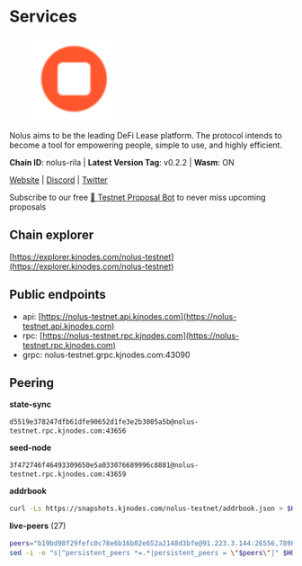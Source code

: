 # Services

<figure><img src="https://raw.githubusercontent.com/kj89/cosmos-images/main/logos/nolus.png" width="150" alt=""><figcaption></figcaption></figure>

Nolus aims to be the leading DeFi Lease platform. The protocol  intends to become a tool for empowering people, simple to use, and highly efficient.

**Chain ID**: nolus-rila | **Latest Version Tag**: v0.2.2 | **Wasm**: ON

[Website](https://www.nolus.io) | [Discord](https://discord.gg/nolus-protocol) | [Twitter](https://twitter.com/NolusProtocol)



Subscribe to our free [🤖 Testnet Proposal Bot](https://t.me/kjnodes_testnet_proposal_bot) to never miss upcoming proposals


## Chain explorer
[https://explorer.kjnodes.com/nolus-testnet](https://explorer.kjnodes.com/nolus-testnet)

## Public endpoints

* api: [https://nolus-testnet.api.kjnodes.com](https://nolus-testnet.api.kjnodes.com)
* rpc: [https://nolus-testnet.rpc.kjnodes.com](https://nolus-testnet.rpc.kjnodes.com)
* grpc: nolus-testnet.grpc.kjnodes.com:43090

## Peering

**state-sync**

```text
d5519e378247dfb61dfe90652d1fe3e2b3005a5b@nolus-testnet.rpc.kjnodes.com:43656
```

**seed-node**

```text
3f472746f46493309650e5a033076689996c8881@nolus-testnet.rpc.kjnodes.com:43659
```

**addrbook**
```bash
curl -Ls https://snapshots.kjnodes.com/nolus-testnet/addrbook.json > $HOME/.nolus/config/addrbook.json
```

**live-peers** (27)
```bash
peers="b19bd98f29fefc0c78e6b16b02e652a2148d3bfe@91.223.3.144:26556,78988c94a1a8f37b8995c7794d103e2979cefd2e@5.75.231.119:26656,d5519e378247dfb61dfe90652d1fe3e2b3005a5b@65.109.68.190:43656,33f4b7f56b6708526f0638162f020394de0ce5e9@65.21.229.33:28656,8b0b427b4567a7a66f05fab1146ee97b52ad7958@93.189.30.119:26656,15cd61c8528611d1192ee06578cd6f5054645a0e@46.101.115.206:55666,646d17dc6126bfe79eaeb2b95964323f198c9d3c@65.109.53.60:28656,fac035258738be9be98957d5d012d24841d2e5eb@85.10.197.4:16656,5c2a752c9b1952dbed075c56c600c3a79b58c395@195.3.220.135:27016,73176af073e4f89609db7aa4ec3561ce1b98d308@85.10.193.246:32656,b0fa31de7a29b92b4c910cbafb2789626a1db8a9@65.108.9.164:20756,f9734a35578309156308f12eba510ef995de4769@165.22.111.173:20756,d71f6a702561b08023810464a96668045dbabd9e@95.214.55.25:26656,fcb82df30d2056c3af024fb389e173d683fe8229@65.108.105.48:19756,50d786a2d242839fe2bdb69bee694d7ffa455824@5.161.60.42:18656,6b14535ff005667f324f8439a55a21ee2f170d12@95.217.211.81:26656,6c7df995fc208bf1e46b247eea141923868d9452@185.144.99.9:26656,73e55e512de96e81fa025463f1581daf64172f76@65.108.13.154:31656,2fc6d24d1d77c34427ce7cbb24de5ee4d4debe7c@161.97.108.208:26656,e0ab3276d94a8fbdf04b0b9eb95df22f7037eb89@167.235.31.186:34656,2c0ff6e5f30189559ad336a1eb17ae48fcacc8ee@95.216.14.58:61456,5d323e4127ebf0c3139f3081765606e32052fa3e@65.109.92.148:26656,538e2a3d6e96cd7bc0635eaa3f8f3695f26503a7@65.108.104.167:21656,4cf9c28f20faac9baae74870cb52bae590dbd81e@65.108.228.96:26656,e6e48680fa62c03bed242c52eb21d3cbe44a6752@46.8.210.144:26856,ca83b6457bfce88d892646b6afb51165ec3e94d4@135.181.183.93:22656,03ec7af23216082eeccc690b7bdcbe497bf2dcf8@136.243.88.91:9000"
sed -i -e "s|^persistent_peers *=.*|persistent_peers = \"$peers\"|" $HOME/.nolus/config/config.toml
```
